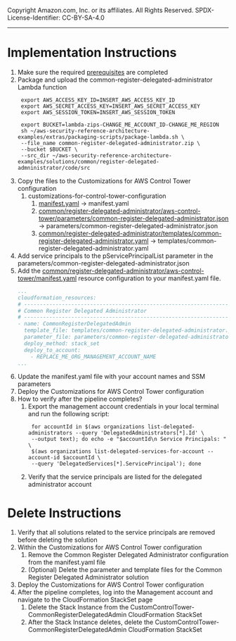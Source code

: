 Copyright Amazon.com, Inc. or its affiliates. All Rights Reserved. SPDX-License-Identifier: CC-BY-SA-4.0

----
   
# Implementation Instructions

1. Make sure the required [prerequisites](../../../../extras/aws-control-tower/prerequisites/README.md) are completed
2. Package and upload the common-register-delegated-administrator Lambda function
   ```shell
    export AWS_ACCESS_KEY_ID=INSERT_AWS_ACCESS_KEY_ID
    export AWS_SECRET_ACCESS_KEY=INSERT_AWS_SECRET_ACCESS_KEY
    export AWS_SESSION_TOKEN=INSERT_AWS_SESSION_TOKEN
   
    export BUCKET=lambda-zips-CHANGE_ME_ACCOUNT_ID-CHANGE_ME_REGION
    sh ~/aws-security-reference-architecture-examples/extras/packaging-scripts/package-lambda.sh \
    --file_name common-register-delegated-administrator.zip \
    --bucket $BUCKET \
    --src_dir ~/aws-security-reference-architecture-examples/solutions/common/register-delegated-admninistrator/code/src
   ```
3. Copy the files to the Customizations for AWS Control Tower configuration 
   1. customizations-for-control-tower-configuration
       1. [manifest.yaml](manifest.yaml) -> manifest.yaml 
       2. [common/register-delegated-administrator/aws-control-tower/parameters/common-register-delegated-administrator.json](../../../common/register-delegated-administrator/aws-control-tower/parameters/common-register-delegated-administrator.json) 
          -> parameters/common-register-delegated-administrator.json
       3. [common/register-delegated-administrator/templates/common-register-delegated-administrator.yaml](../../../common/register-delegated-administrator/templates/common-register-delegated-administrator.yaml) 
          -> templates/common-register-delegated-administrator.yaml
4. Add service principals to the pServicePrincipalList parameter in the 
   parameters/common-register-delegated-administrator.json
5. Add the [common/register-delegated-administrator/aws-control-tower/manifest.yaml](../../../common/register-delegated-administrator/aws-control-tower)
   resource configuration to your manifest.yaml file.
   ```yaml
   ...
   cloudformation_resources:
   # -----------------------------------------------------------------------------
   # Common Register Delegated Administrator
   # -----------------------------------------------------------------------------
   - name: CommonRegisterDelegatedAdmin
     template_file: templates/common-register-delegated-administrator.yaml
     parameter_file: parameters/common-register-delegated-administrator.json
     deploy_method: stack_set
     deploy_to_account:
       - REPLACE_ME_ORG_MANAGEMENT_ACCOUNT_NAME
   ...
   ```
6. Update the manifest.yaml file with your account names and SSM parameters
7. Deploy the Customizations for AWS Control Tower configuration
8. How to verify after the pipeline completes?
   1. Export the management account credentials in your local terminal and run the following script:
      ```shell
       for accountId in $(aws organizations list-delegated-administrators --query 'DelegatedAdministrators[*].Id' \
       --output text); do echo -e "$accountId\n Service Principals: " \
       $(aws organizations list-delegated-services-for-account --account-id $accountId \
       --query 'DelegatedServices[*].ServicePrincipal'); done
      ```
   2. Verify that the service principals are listed for the delegated administrator account
      
# Delete Instructions

1. Verify that all solutions related to the service principals are removed before deleting the solution
2. Within the Customizations for AWS Control Tower configuration
   1. Remove the Common Register Delegated Administrator configuration from the manifest.yaml file
   2. (Optional) Delete the parameter and template files for the Common Register Delegated Administrator solution
3. Deploy the Customizations for AWS Control Tower configuration
4. After the pipeline completes, log into the Management account and navigate to the CloudFormation StackSet page
   1. Delete the Stack Instance from the CustomControlTower-CommonRegisterDelegatedAdmin CloudFormation StackSet
   2. After the Stack Instance deletes, delete the CustomControlTower-CommonRegisterDelegatedAdmin CloudFormation 
      StackSet
   